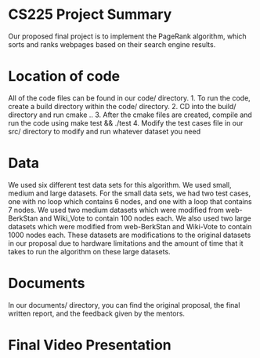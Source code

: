 # CS225 Project Summary
Our proposed final project is to implement the PageRank algorithm, which sorts and ranks webpages based on their search engine results.

# Location of code
All of the code files can be found in our code/ directory.
    1. To run the code, create a build directory within the code/ directory.
    2. CD into the build/ directory and run cmake ..
    3. After the cmake files are created, compile and run the code using make test && ./test
    4. Modify the test cases file in our src/ directory to modify and run whatever dataset you need

# Data
We used six different test data sets for this algorithm. We used small, medium and large datasets.
For the small data sets, we had two test cases, one with no loop which contains 6 nodes, and one with a loop that contains 7 nodes.
We used two medium datasets which were modified from web-BerkStan and Wiki_Vote to contain 100 nodes each. 
We also used two large datasets which were modified from web-BerkStan and Wiki-Vote to contain 1000 nodes each.
These datasets are modifications to the original datasets in our proposal due to hardware limitations and the amount of time that it takes to run the algorithm on these large datasets.

# Documents
In our documents/ directory, you can find the original proposal, the final written report, and the feedback given by the mentors. 

# Final Video Presentation

